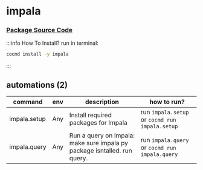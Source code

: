 # impala
### [ Package Source Code ](https://github.com/cocmd/hub/tree/master/packages/impala)
:::info How To Install?
run in terminal:
```bash
cocmd install -y impala
```
:::
## automations (2)
| command | env | description | how to run? |
| --- | --- | --- | --- |
| impala.setup | Any | Install required packages for Impala | run `impala.setup` or `cocmd run impala.setup` |
| impala.query | Any | Run a query on Impala: make sure impala py package isntalled. run query.  | run `impala.query` or `cocmd run impala.query` |


